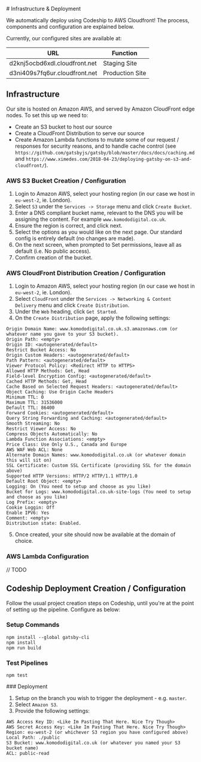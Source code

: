 # Infrastructure & Deployment

We automatically deploy using Codeship to AWS Cloudfront! The process, components and configuration are explained below.

Currently, our configured sites are available at:

URL                              | Function                                 
-------------------------------- | ---------------
d2knj5ocbd6xdl.cloudfront.net    | Staging Site
d3ni409s7fq6ur.cloudfront.net    | Production Site

## Infrastructure

Our site is hosted on Amazon AWS, and served by Amazon CloudFront edge nodes. To set this up we need to:

 - Create an S3 bucket to host our source
 - Create a CloudFront Distribution to serve our source
 - Create Amazon Lambda functions to mutate some of our request / responses for security reasons, and to handle cache control (see `https://github.com/gatsbyjs/gatsby/blob/master/docs/docs/caching.md` and `https://www.ximedes.com/2018-04-23/deploying-gatsby-on-s3-and-cloudfront/`).

### AWS S3 Bucket Creation / Configuration

1. Login to Amazon AWS, select your hosting region (in our case we host in `eu-west-2`, ie. London).
2. Select `S3` under the `Services -> Storage` menu and click `Create Bucket`.
3. Enter a DNS compliant bucket name, relevant to the DNS you will be assigning the content. For example `www.komododigital.co.uk`.
4. Ensure the region is correct, and click next.
5. Select the options as you would like on the next page. Our standard config is entirely default (no changes are made).
6. On the next screen, when prompted to Set permissions, leave all as default (i.e. No public access).
7. Confirm creation of the bucket.

### AWS CloudFront Distribution Creation / Configuration

1. Login to Amazon AWS, select your hosting region (in our case we host in `eu-west-2`, ie. London).
2. Select `CloudFront` under the `Services -> Networking & Content Delivery` menu and click `Create Distribution`.
3. Under the `Web` heading, click `Get Started`.
4. On the `Create Distribution` page, apply the following settings:

```
Origin Domain Name: www.komododigital.co.uk.s3.amazonaws.com (or whatever name you gave to your S3 bucket). 
Origin Path: <empty>
Origin ID: <autogenerated/default>
Restrict Bucket Access: No
Origin Custom Headers: <autogenerated/default>
Path Pattern: <autogenerated/default>
Viewer Protocol Policy: <Redirect HTTP to HTTPS>
Allowed HTTP Methods: Get, Head
Field-level Encryption Config: <autogenerated/default>
Cached HTTP Methods: Get, Head
Cache Based on Selected Request Headers: <autogenerated/default>
Object Caching: Use Origin Cache Headers
Minimum TTL: 0
Maximum TTL: 31536000
Default TTL: 86400
Forward Cookies: <autogenerated/default>
Query String Forwarding and Caching: <autogenerated/default>
Smooth Streaming: No
Restrict Viewer Access: No
Compress Objects Automatically: No
Lambda Function Associations: <empty>
Price Class: Use Only U.S., Canada and Europe
AWS WAF Web ACL: None
Alternate Domain Names: www.komododigital.co.uk (or whatever domain this will sit on)
SSL Certificate: Custom SSL Certificate (providing SSL for the domain above)
Supported HTTP Versions: HTTP/2 HTTP/1.1 HTTP/1.0
Default Root Object: <empty>
Logging: On (You need to setup and choose as you like)
Bucket for Logs: www.komododigital.co.uk-site-logs (You need to setup and choose as you like)
Log Prefix: <empty>
Cookie Loggin: Off
Enable IPV6: Yes
Comment: <empty>
Distribution state: Enabled.
```

5. Once created, your site should now be available at the domain of choice.

### AWS Lambda Configuration

// TODO

## Codeship Deployment Creation / Configuration

Follow the usual project creation steps on Codeship, until you're at the point of setting up the pipeline. Configure as below:

### Setup Commands

```
npm install --global gatsby-cli
npm install
npm run build
```

### Test Pipelines

```
npm test
```

### Deployment

1. Setup on the branch you wish to trigger the deployment - e.g. `master`.
2. Select `Amazon S3`.
3. Provide the following settings:

```
AWS Access Key ID: <Like Im Pasting That Here. Nice Try Though>
AWS Secret Access Key: <Like Im Pasting That Here. Nice Try Though>
Region: eu-west-2 (or whichever S3 region you have configured above)
Local Path: ./public
S3 Bucket: www.komododigital.co.uk (or whatever you named your S3 bucket name)
ACL: public-read
```